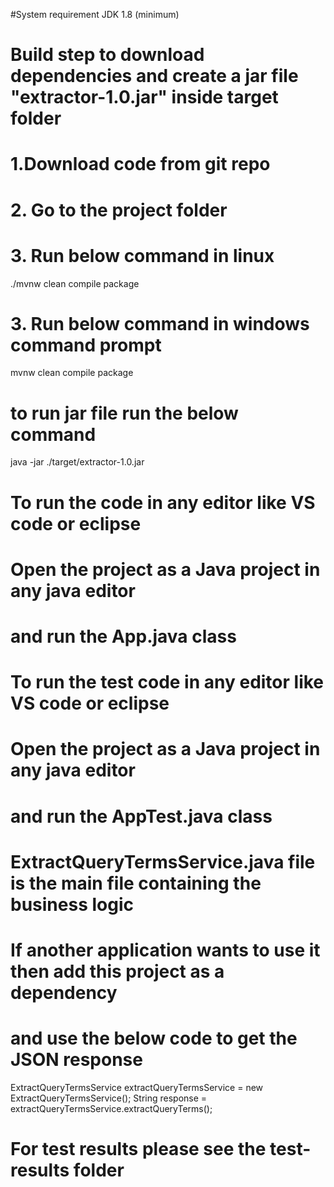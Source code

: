 #System requirement
JDK 1.8 (minimum)

# Build step to download dependencies and create a jar file "extractor-1.0.jar" inside target folder
# 1.Download code from git repo
# 2. Go to the project folder
# 3. Run below command in linux
./mvnw clean compile package
# 3. Run below command in windows command prompt
mvnw clean compile package

# to run jar file run the below command
java -jar ./target/extractor-1.0.jar

# To run the code in any editor like VS code or eclipse
# Open the project as a Java project in any java editor
# and run the App.java class

# To run the test code in any editor like VS code or eclipse
# Open the project as a Java project in any java editor
# and run the AppTest.java class

# ExtractQueryTermsService.java file is the main file containing the business logic
# If another application wants to use it then add this project as a dependency
# and use the below code to get the JSON response
ExtractQueryTermsService extractQueryTermsService = new ExtractQueryTermsService();
String response = extractQueryTermsService.extractQueryTerms();

# For test results please see the test-results folder
